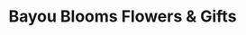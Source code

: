 ---
title: "Bayou Blooms Flowers & Gifts"
url: /coushatta/bayou-blooms-flowers-and-gifts/
shop: florist
---